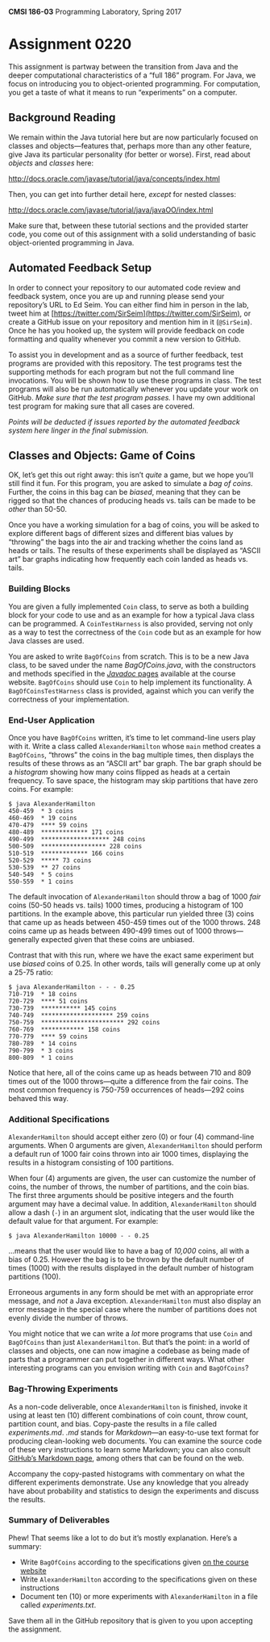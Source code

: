 **CMSI 186-03** Programming Laboratory, Spring 2017

# Assignment 0220
This assignment is partway between the transition from Java and the deeper computational characteristics of a “full 186” program. For Java, we focus on introducing you to object-oriented programming. For computation, you get a taste of what it means to run “experiments” on a computer.

## Background Reading
We remain within the Java tutorial here but are now particularly focused on classes and objects—features that, perhaps more than any other feature, give Java its particular personality (for better or worse). First, read about _objects_ and _classes_ here:

http://docs.oracle.com/javase/tutorial/java/concepts/index.html

Then, you can get into further detail here, _except_ for nested classes:

http://docs.oracle.com/javase/tutorial/java/javaOO/index.html

Make sure that, between these tutorial sections and the provided starter code, you come out of this assignment with a solid understanding of basic object-oriented programming in Java.

## Automated Feedback Setup
In order to connect your repository to our automated code review and feedback system, once you are up and running please send your repository’s URL to Ed Seim. You can either find him in person in the lab, tweet him at [https://twitter.com/SirSeim](https://twitter.com/SirSeim), or create a GitHub issue on your repository and mention him in it (`@SirSeim`). Once he has you hooked up, the system will provide feedback on code formatting and quality whenever you commit a new version to GitHub.

To assist you in development and as a source of further feedback, test programs are provided with this repository. The test programs test the supporting methods for each program but not the full command line invocations. You will be shown how to use these programs in class. The test programs will also be run automatically whenever you update your work on GitHub. _Make sure that the test program passes._ I have my own additional test program for making sure that all cases are covered.

_Points will be deducted if issues reported by the automated feedback system here linger in the final submission._

## Classes and Objects: Game of Coins
OK, let’s get this out right away: this isn’t _quite_ a game, but we hope you’ll still find it fun. For this program, you are asked to simulate a _bag of coins_. Further, the coins in this bag can be _biased_, meaning that they can be rigged so that the chances of producing heads vs. tails can be made to be _other_ than 50-50.

Once you have a working simulation for a bag of coins, you will be asked to explore different bags of different sizes and different bias values by “throwing” the bags into the air and tracking whether the coins land as heads or tails. The results of these experiments shall be displayed as “ASCII art” bar graphs indicating how frequently each coin landed as heads vs. tails.

### Building Blocks
You are given a fully implemented `Coin` class, to serve as both a building block for your code to use and as an example for how a typical Java class can be programmed. A `CoinTestHarness` is also provided, serving not only as a way to test the correctness of the `Coin` code but as an example for how Java classes are used.

You are asked to write `BagOfCoins` from scratch. This is to be a new Java class, to be saved under the name _BagOfCoins.java_, with the constructors and methods specified in the [_Javadoc_ pages](http://myweb.lmu.edu/dondi/spring2017/cmsi186/bag-of-coins) available at the course website. `BagOfCoins` should use `Coin` to help implement its functionality. A `BagOfCoinsTestHarness` class is provided, against which you can verify the correctness of your implementation.

### End-User Application
Once you have `BagOfCoins` written, it’s time to let command-line users play with it. Write a class called `AlexanderHamilton` whose `main` method creates a `BagOfCoins`, “throws” the coins in the bag multiple times, then displays the results of these throws as an “ASCII art” bar graph. The bar graph should be a _histogram_ showing how many coins flipped as heads at a certain frequency. To save space, the histogram may skip partitions that have zero coins. For example:

    $ java AlexanderHamilton
    450-459  * 3 coins
    460-469  * 19 coins
    470-479  **** 59 coins
    480-489  ************* 171 coins
    490-499  ******************* 248 coins
    500-509  ****************** 228 coins
    510-519  ************* 166 coins
    520-529  ***** 73 coins
    530-539  ** 27 coins
    540-549  * 5 coins
    550-559  * 1 coins

The default invocation of `AlexanderHamilton` should throw a bag of 1000 _fair_ coins (50-50 heads vs. tails) 1000 times, producing a histogram of 100 partitions. In the example above, this particular run yielded three (3) coins that came up as heads between 450-459 times out of the 1000 throws. 248 coins came up as heads between 490-499 times out of 1000 throws—generally expected given that these coins are unbiased.

Contrast that with this run, where we have the exact same experiment but use _biased_ coins of 0.25. In other words, tails will generally come up at only a 25-75 ratio:

    $ java AlexanderHamilton - - - 0.25
    710-719  * 18 coins
    720-729  **** 51 coins
    730-739  *********** 145 coins
    740-749  ******************** 259 coins
    750-759  *********************** 292 coins
    760-769  ************ 158 coins
    770-779  **** 59 coins
    780-789  * 14 coins
    790-799  * 3 coins
    800-809  * 1 coins

Notice that here, all of the coins came up as heads between 710 and 809 times out of the 1000 throws—quite a difference from the fair coins. The most common frequency is 750-759 occurrences of heads—292 coins behaved this way.

### Additional Specifications
`AlexanderHamilton` should accept either zero (0) or four (4) command-line arguments. When 0 arguments are given, `AlexanderHamilton` should perform a default run of 1000 fair coins thrown into air 1000 times, displaying the results in a histogram consisting of 100 partitions.

When four (4) arguments are given, the user can customize the number of coins, the number of throws, the number of partitions, and the coin bias. The first three arguments should be positive integers and the fourth argument may have a decimal value. In addition, `AlexanderHamilton` should allow a dash (`-`) in an argument slot, indicating that the user would like the default value for that argument. For example:

    $ java AlexanderHamilton 10000 - - 0.25

…means that the user would like to have a bag of _10,000_ coins, all with a bias of 0.25. However the bag is to be thrown by the default number of times (1000) with the results displayed in the default number of histogram partitions (100).

Erroneous arguments in any form should be met with an appropriate error message, and _not_ a Java exception. `AlexanderHamilton` must also display an error message in the special case where the number of partitions does not evenly divide the number of throws.

You might notice that we can write a _lot_ more programs that use `Coin` and `BagOfCoins` than just `AlexanderHamilton`. But that’s the point: in a world of classes and objects, one can now imagine a codebase as being made of parts that a programmer can put together in different ways. What other interesting programs can you envision writing with `Coin` and `BagOfCoins`?

### Bag-Throwing Experiments
As a non-code deliverable, once `AlexanderHamilton` is finished, invoke it using at least ten (10) different combinations of coin count, throw count, partition count, and bias. Copy-paste the results in a file called _experiments.md_. _.md_ stands for _Markdown_—an easy-to-use text format for producing clean-looking web documents. You can examine the source code of these very instructions to learn some Markdown; you can also consult [GitHub’s Markdown page](https://guides.github.com/features/mastering-markdown/), among others that can be found on the web.

Accompany the copy-pasted histograms with commentary on what the different experiments demonstrate. Use any knowledge that you already have about probability and statistics to design the experiments and discuss the results.

### Summary of Deliverables
Phew! That seems like a lot to do but it’s mostly explanation. Here’s a summary:

- Write `BagOfCoins` according to the specifications given [on the course website](http://myweb.lmu.edu/dondi/spring2017/cmsi186/bag-of-coins)
- Write `AlexanderHamilton` according to the specifications given on these instructions
- Document ten (10) or more experiments with `AlexanderHamilton` in a file called _experiments.txt_.

Save them all in the GitHub repository that is given to you upon accepting the assignment.
